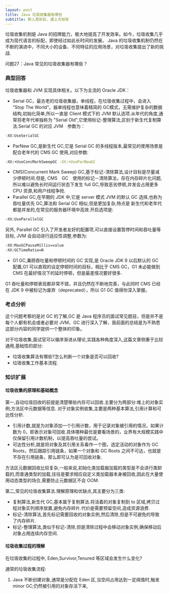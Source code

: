 ```yaml
---
layout: post
title: Java 垃圾收集器有哪些
subtitle: 斯人若彩虹，遇上方知有
---
```

垃圾收集机制是 Java 的招牌能力，极大地提高了开发效率。如今，垃圾收集几乎成为现代语言的标配，即使经过如此长时间的发展， Java 的垃圾收集机制仍然在不断的演进中，不同大小的设备、不同特征的应用场景，对垃圾收集提出了新的挑战.

问题27：Java 常见的垃圾收集器有哪些？

### 典型回答
垃圾收集器和 JVM 实现具体相关。以下为主流的 Oracle JDK：
* Serial GC，最古老的垃圾收集器，单线程，在垃圾收集过程中，会进入 ”Stop The World“。器单线程也意味着精简的 GC模式，无需维护复杂的数据结构,初始化简单,所以一直是 Client 模式下的 JVM 默认选项.从年代的角度,通常将老年代单独称为 "Serial Old",它使用标记-整理算法,区别于新生代复制算法.Serial GC 的对应 JVM　参数为：

~~~　bash
-XX:UseSerialGC
~~~

* ParNew GC,是新生代 GC,它是 Serial GC 的多线程版本,最常见的使用场景是配合老年代的 CMS GC 使用,对应参数:

~~~ bash
-XX:+UseConcMarkSweepGC -XX:+UseParNewGC
~~~

* CMS(Concurrent Mark Sweep) GC,基于标记-清除算法,设计目标是尽量减少停顿时间.但是, CMS　GC　使用的标记－清除算法，存在内存碎片化问题,所以难以避免长时间运行状态下发生 full GC,导致恶劣停顿,并发会占用更多 CPU 资源,和用户线程争抢.
* Parallel GC,在早期的 JDK 中,它是 server 模式 JVM 的默认 GC 选择,也称为 吞吐量优先 GC,算法和 Serial GC 相似,但是更加复杂,特点是 新生代和老年代都是并发的,在常见的服务器环境中高效.开启选项是:

~~~bash
-XX:UseParallelGC
~~~

另外, Parallel GC 引入了开发者友好的配置项,可以直接设置暂停时间和吞吐量等目标, JVM 会自动进行适应性调整,参数为:
~~~ bash
-XX:MaxGCPauseMillis=value
-XX:GCTimeRatio=N
~~~

* G1 GC,兼顾吞吐量和停顿时间的 GC 实现,是 Oracle JDK 9 以后默认的 GC 配置,G1 可以直观的设定停顿时间的目标，相比于 CMS GC，G1 未必能做到 CMS 在最好情况下的延时停顿，但是最差情况要好很多.

G1 吞吐量和停顿表现都非常不错，并且仍然在不断地完善，与此同时 CMS 已经在 JDK 9 中被标记为废弃（deprecated），所以 G1 GC 值得你深入掌握。

### 考点分析
这个问题考察的是对 GC 的了解,GC 是 Java 程序员的面试常见题目，但是并不是每个人都有机会或者必要对 JVM、GC 进行深入了解，我前面的总结是为不熟悉这部分内容的同学提供一个整体的印象。

对于垃圾收集,面试官可以循序渐进从理论,实践各种角度深入,这篇文章侧重于比较通用,基础性的部分:
* 垃圾收集算法有哪些?怎么判断一个对象是否可以回收?
* 垃圾收集工作基本流程.

### 知识扩展
#### 垃圾收集的原理和基础概念
第一,自动垃圾回收的前提是清楚哪些内存可以回收.主要分为两部分:堆上的对象实例;方法区中元数据等信息.
对于对象实例收集,主要是两种基本算法,引用计算和可达性分析.

* 引用计数,就是为对象添加一个引用计数，用于记录对象被引用的情况，如果计数为 0，即表示对象可回收.具体哪种最优是要看场景的，业界有大规模实践中仅保留引用计数机制，以提高吞吐量的尝试。
* 可达性分析,就是将对象及其引用关系看作一个图，选定活动的对象作为 GC Roots，然后跟踪引用链条，如果一个对象和 GC Roots 之间不可达，也就是不存在引用链条，那么即可认为是可回收对象.

方法区元数据回收比较复杂,一般来说,初始化类加载器加载的类型是不会进行类卸载的,而普通类型的加载,往往是要求相应自定义类加载器本身被回收,因此在大量使用动态类型的场合,需要防止元数据区不会 OOM.

第二,常见的垃圾收集算法.理解原理和优缺点,其主要分为三类:
* 复制算法,新生代 GC,基本属于复制算法.将活着的对象复制到 to 区域,拷贝过程对象实列顺序放置,避免内存碎片.代价是需要预留空间,造成资源浪费.
* 标记-清除算法,首先标记需要回收的对象实例,然后清除,但是不可避免的导致了内存碎片.
* 标记-整理算法,类似于标记-清除,但是清除过程中会移动对象实例,确保移动后对象占用连续内存空间.

#### 垃圾收集过程的理解
在垃圾收集的过程中, Eden,Survivor,Tenured 等区域会发生什么变化?

通常的垃圾收集流程:
1. Java 不断创建对象,通常是分配在 Eden 区,当空间占用达到一定阈值时,触发 minor GC;仍然被引用的对象存活下来,
